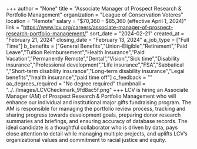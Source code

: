 +++
author = "None"
title = "Associate Manager of Prospect Research & Portfolio Management"
organization = "League of Conservation Voteres"
location = "Remote"
salary = "$70,360 – $85,360 (effective April 1, 2024)"
link = "https://www.lcv.org/careers/associate-manager-of-prospect-research-portfolio-management/"
sort_date = "2024-02-21"
created_at = "February 21, 2024"
closing_date = "February 13, 2024"
a_job_type = ["Full Time"]
b_benefits = ["General Benefits","Union-Eligible","Retirement","Paid Leave","Tuition Reimbursement","Health Insurance","Paid Vacation","Permanently Remote","Dental","Vision","Sick time","Disability insurance","Professional development","Life insurance","FSA","Sabbatical ","Short-term disability insurance","Long-term disability insurance","Legal benefits","health insurance","paid time off"]
c_feedback = ""
aa_degrees_required = "No degree required"
thumbnail = "../../images/LCVCheckmark_9fd8ac5f.png"
+++
LCV is hiring an Associate Manager (AM) of Prospect Research & Portfolio Management who will enhance our individual and institutional major gifts fundraising program. The AM is responsible for managing the portfolio review process, tracking and sharing progress towards development goals, preparing donor research summaries and briefings, and ensuring accuracy of database records. The ideal candidate is a thoughtful collaborator who is driven by data, pays close attention to detail while managing multiple projects, and uplifts LCV’s organizational values and commitment to racial justice and equity.  